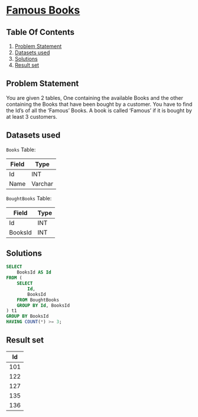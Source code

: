 # [Famous Books](https://www.interviewbit.com/problems/famous-books/)

## Table Of Contents
1. [Problem Statement]()
2. [Datasets used]()
3. [Solutions]()
4. [Result set]()

## Problem Statement

You are given 2 tables, One containing the available Books and the other containing the Books that have been bought by a customer. You have to find the Id’s of all the ‘Famous’ Books. A book is called ‘Famous’ if it is bought by at least 3 customers.

## Datasets used

```Books``` Table:

| Field | Type    |
| ----- | ------- |
| Id    | INT     |
| Name  | Varchar |

```BoughtBooks``` Table:

| Field   | Type |
| ------- | ---- |
| Id      | INT  |
| BooksId | INT  |

## Solutions

```sql
SELECT
    BooksId AS Id
FROM (
    SELECT
        Id,
        BooksId
    FROM BoughtBooks
    GROUP BY Id, BooksId
) t1
GROUP BY BooksId
HAVING COUNT(*) >= 3;
```

## Result set

| **Id** |
| ------ |
| 101    |
| 122    |
| 127    |
| 135    |
| 136    |